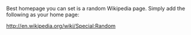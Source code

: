Best homepage you can set is a random Wikipedia page. Simply add the following as your home page:

http://en.wikipedia.org/wiki/Special:Random
